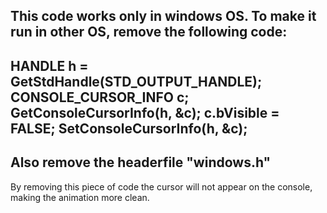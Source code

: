 This code works only in windows OS.
To make it run in other OS, remove the following code:
------------------------------------------------------
HANDLE h = GetStdHandle(STD_OUTPUT_HANDLE);
	CONSOLE_CURSOR_INFO c;
 	GetConsoleCursorInfo(h, &c);
  	c.bVisible = FALSE;
   	SetConsoleCursorInfo(h, &c);
------------------------------------------------------
Also remove the headerfile "windows.h"
------------------------------------------------------
By removing this piece of code the cursor will not
appear on the console, making the animation more clean.
